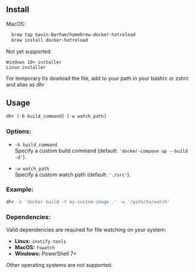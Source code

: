 ## Install
MacOS: 
```bash
  brew tap Gavin-Barham/homebrew-docker-hotreload
  brew install docker-hotreload
```
Not yet supported:
```
Windows 10+ installer
Linux installer
```
For temporary fix dowload the file, add to your path in your bashrc or zshrc and alias as dhr

## Usage

```bash
dhr [-b build_command] [-w watch_path]
```

### Options:

- `-b build_command`  
  Specify a custom build command (default: `'docker-compose up --build -d'`).

- `-w watch_path`  
  Specify a custom watch path (default: `'./src'`).

### Example:

```bash
dhr -b 'docker build -t my-custom-image .' -w '/path/to/watch'
```

### Dependencies:

Valid dependencies are required for file watching on your system:
- **Linux:** `inotify-tools`
- **MacOS:** `fswatch`
- **Windows:** PowerShell 7+

Other operating systems are not supported.
